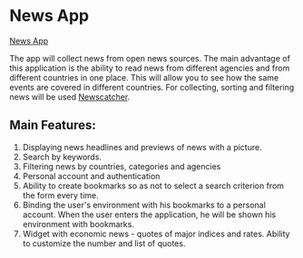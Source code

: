 # News App

[News App](https://roophee.github.io/news-app/)

The app will collect news from open news sources. The main advantage of this application is the ability to read news from different agencies and from different countries in one place. This will allow you to see how the same events are covered in different countries. For collecting, sorting and filtering news will be used [Newscatcher](https://newscatcherapi.com/).

## Main Features:

1. Displaying news headlines and previews of news with a picture.
2. Search by keywords.
3. Filtering news by countries, categories and agencies
4. Personal account and authentication
5. Ability to create bookmarks so as not to select a search criterion from the form every time.
6. Binding the user's environment with his bookmarks to a personal account. When the user enters the application, he will be shown his environment with bookmarks.
7. Widget with economic news - quotes of major indices and rates. Ability to customize the number and list of quotes.
